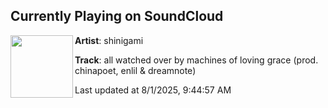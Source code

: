 ## Currently Playing on SoundCloud

[<img align="left" width="100" src="https://i1.sndcdn.com/artworks-helzBWKzheOUaycu-azyESA-t500x500.jpg">](https://soundcloud.com/ihateshinigami/all-watched-over-by-machines?in=ihateshinigami/sets/poems-for-my-guardian-angels)

**Artist**: shinigami 

**Track**: all watched over by machines of loving grace (prod. chinapoet, enlil & dreamnote)

Last updated at 8/1/2025, 9:44:57 AM
